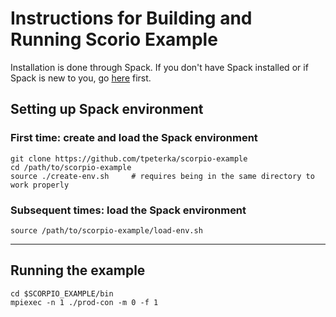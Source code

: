 # Instructions for Building and Running Scorio Example

Installation is done through Spack. If you don't have Spack installed or if Spack is new to you, go [here](https://spack.readthedocs.io/en/latest/) first.

## Setting up Spack environment

### First time: create and load the Spack environment

```
git clone https://github.com/tpeterka/scorpio-example
cd /path/to/scorpio-example
source ./create-env.sh     # requires being in the same directory to work properly
```

### Subsequent times: load the Spack environment

```
source /path/to/scorpio-example/load-env.sh
```

-----

## Running the example

```
cd $SCORPIO_EXAMPLE/bin
mpiexec -n 1 ./prod-con -m 0 -f 1
```




